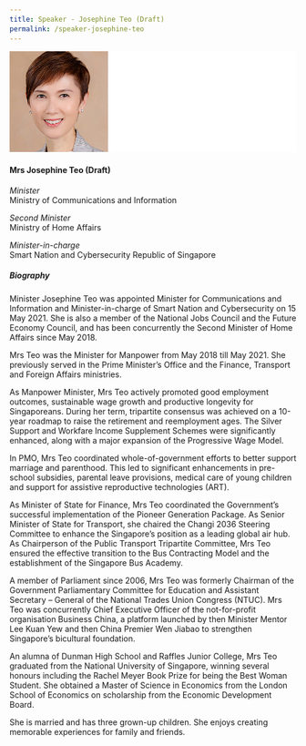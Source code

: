 ```yaml
---
title: Speaker - Josephine Teo (Draft)
permalink: /speaker-josephine-teo
---
```

![Josephine-Teo](/images/speakers/Josephine-Teo.jpg)

#### **Mrs Josephine Teo (Draft)**

*Minister*  
Ministry of Communications and Information

*Second Minister*  
Ministry of Home Affairs

*Minister-in-charge*  
Smart Nation and Cybersecurity Republic of Singapore

##### **Biography**

Minister Josephine Teo was appointed Minister for Communications and Information and Minister-in-charge of Smart Nation and Cybersecurity on 15 May
2021. She is also a member of the National Jobs Council and the Future Economy Council, and has been concurrently the Second Minister of Home Affairs since May 2018.

Mrs Teo was the Minister for Manpower from May 2018 till May 2021. She previously served in the Prime Minister’s Office and the Finance, Transport and Foreign Affairs ministries.

As Manpower Minister, Mrs Teo actively promoted good employment outcomes, sustainable wage growth and productive longevity for Singaporeans. During her
term, tripartite consensus was achieved on a 10-year roadmap to raise the retirement and reemployment ages. The Silver Support and Workfare Income Supplement Schemes were significantly enhanced, along with a major expansion of the Progressive Wage Model.

In PMO, Mrs Teo coordinated whole-of-government efforts to better support marriage and parenthood. This led to significant enhancements in pre-school
subsidies, parental leave provisions, medical care of young children and support for assistive reproductive technologies (ART).

As Minister of State for Finance, Mrs Teo coordinated the Government’s successful implementation of the Pioneer Generation Package. As Senior Minister of State for Transport, she chaired the Changi 2036 Steering Committee to enhance the Singapore’s position as a leading global air hub. As Chairperson of the Public Transport Tripartite Committee, Mrs Teo ensured the effective transition to the Bus Contracting Model and the establishment of the Singapore Bus Academy.

A member of Parliament since 2006, Mrs Teo was formerly Chairman of the Government Parliamentary Committee for Education and Assistant Secretary –
General of the National Trades Union Congress (NTUC). Mrs Teo was concurrently Chief Executive Officer of the not-for-profit organisation Business China, a platform launched by then Minister Mentor Lee Kuan Yew and then China Premier Wen Jiabao to strengthen Singapore’s bicultural foundation.

An alumna of Dunman High School and Raffles Junior College, Mrs Teo graduated from the National University of Singapore, winning several honours including the Rachel Meyer Book Prize for being the Best Woman Student. She obtained a Master of Science in Economics from the London School of Economics on scholarship from the Economic Development Board.

She is married and has three grown-up children. She enjoys creating memorable experiences for family and friends.